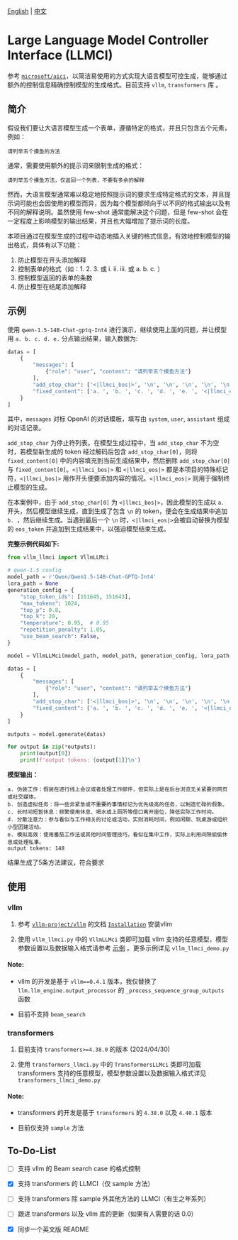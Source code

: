 [English](README.md) | [中文](README_zh.md) 

# Large Language Model Controller Interface (LLMCI)

参考 [`microsoft/aici`](https://github.com/microsoft/aici)，以简洁易使用的方式实现大语言模型可控生成，能够通过额外的控制信息精确控制模型的生成格式。目前支持 `vllm`, `transformers` 库 。

## 简介

假设我们要让大语言模型生成一个表单，遵循特定的格式，并且只包含五个元素，例如：

```
请列举五个摸鱼的方法
```

通常，需要使用额外的提示词来限制生成的格式：

```
请列举五个摸鱼方法，仅返回一个列表，不要有多余的解释
```

然而，大语言模型通常难以稳定地按照提示词的要求生成特定格式的文本，并且提示词可能也会因使用的模型而异，因为每个模型都倾向于以不同的格式输出以及有不同的解释说明。虽然使用 few-shot 通常能解决这个问题，但是 few-shot 会在一定程度上影响模型的输出结果，并且也大幅增加了提示词的长度。

本项目通过在模型生成的过程中动态地插入关键的格式信息，有效地控制模型的输出格式，具体有以下功能：

1. 防止模型在开头添加解释
2. 控制表单的格式（如：1. 2. 3. 或 i. ii. iii. 或 a. b. c. ）
3. 控制模型返回的表单的条数
4. 防止模型在结尾添加解释

## 示例

使用 `qwen-1.5-14B-Chat-gptq-Int4` 进行演示，继续使用上面的问题，并让模型用 `a. b. c. d. e.` 分点输出结果，输入数据为:

```python
datas = [
    {
        "messages": [
            {"role": "user", "content": "请列举五个摸鱼方法"}
        ],
        "add_stop_char": ['<|llmci_bos|>', '\n', '\n', '\n', '\n', '\n'],
        "fixed_content": ['a. ', 'b. ', 'c. ', 'd. ', 'e. ', '<|llmci_eos|>']
    }
]
```

其中，`messages` 对标 OpenAI 的对话模板，填写由 `system`, `user`, `assistant` 组成的对话记录。  

`add_stop_char` 为停止符列表。在模型生成过程中，当 `add_stop_char` 不为空时，若模型新生成的 token 经过解码后包含 `add_stop_char[0]`，则将 `fixed_content[0]` 中的内容填充到当前生成结果中，然后删除 `add_stop_char[0]` 与 `fixed_content[0]`。`<|llmci_bos|>` 和 `<|llmci_eos|>` 都是本项目的特殊标记符，`<|llmci_bos|>` 用作开头便要添加内容的情况。`<|llmci_eos|>` 则用于强制终止模型的生成。  

在本案例中，由于 `add_stop_char[0]` 为 `<|llmci_bos|>`，因此模型的生成以 `a. ` 开头，然后模型继续生成，直到生成了包含 `\n` 的 token，便会在生成结果中追加 `b. `，然后继续生成。当遇到最后一个 `\n` 时，`<|llmci_eos|>`会被自动替换为模型的 `eos_token` 并追加到生成结果中，以强迫模型结束生成。

**完整示例代码如下:**

```python
from vllm_llmci import VllmLLMci

# qwen-1.5 config
model_path = r'Qwen/Qwen1.5-14B-Chat-GPTQ-Int4'
lora_path = None
generation_config = {
    "stop_token_ids": [151645, 151643],
    "max_tokens": 1024,
    "top_p": 0.8,
    "top_k": 20,
    "temperature": 0.95,  # 0.95
    "repetition_penalty": 1.05,
    "use_beam_search": False,
}

model = VllmLLMci(model_path, model_path, generation_config, lora_path, gpu_memory_utilization=0.80)

datas = [
    {
        "messages": [
            {"role": "user", "content": "请列举五个摸鱼方法"}
        ],
        "add_stop_char": ['<|llmci_bos|>', '\n', '\n', '\n', '\n', '\n'],
        "fixed_content": ['a. ', 'b. ', 'c. ', 'd. ', 'e. ', '<|llmci_eos|>']
    }
]

outputs = model.generate(datas)

for output in zip(*outputs):
    print(output[0])
    print(f'output tokens: {output[1]}\n')
```

**模型输出：**

```
a. 伪装工作：假装在进行线上会议或者处理工作邮件，但实际上是在后台浏览无关紧要的网页或社交媒体。
b. 创造虚拟任务：将一些非紧急或不重要的事情标记为优先级高的任务，以制造忙碌的假象。
c. 长时间短暂休息：频繁使用休息、喝水或上厕所等借口离开座位，降低实际工作时间。
d. 分散注意力：参与看似与工作相关的讨论或活动，实则消耗时间，例如闲聊、玩桌游或组织小型团建活动。
e. 模拟高效：使用番茄工作法或其他时间管理技巧，看似在集中工作，实际上利用间隙偷偷休息或处理私事。
output tokens: 148
```

结果生成了5条方法建议，符合要求

## 使用

### vllm

1. 参考 [`vllm-project/vllm`](https://github.com/vllm-project/vllm) 的文档 [`Installation`](https://docs.vllm.ai/en/latest/getting_started/installation.html) 安装vllm   

2. 使用 `vllm_llmci.py` 中的 `VllmLLMci` 类即可加载 vllm 支持的任意模型，模型参数设置以及数据输入格式请参考 [示例](#示例) 。更多示例详见 `vllm_llmci_demo.py`

#### Note:

- vllm 的开发是基于 `vllm==0.4.1` 版本，我仅替换了 `llm.llm_engine.output_processor` 的 `_process_sequence_group_outputs` 函数

- 目前不支持 `beam_search`

### transformers

1. 目前支持 `transformers>=4.38.0` 的版本 (2024/04/30)

2. 使用 `transformers_llmci.py` 中的 `TransformersLLMci` 类即可加载 transformers 支持的任意模型，模型参数设置以及数据输入格式详见 `transformers_llmci_demo.py`

#### Note:

- transformers 的开发是基于 `transformers` 的 `4.38.0` 以及 `4.40.1` 版本

- 目前仅支持 `sample` 方法

## To-Do-List

- [ ] 支持 vllm 的 Beam search case 的格式控制
- [x] 支持 transformers 的 LLMCI（仅 sample 方法）
- [ ] 支持 transformers 除 sample 外其他方法的 LLMCI（有生之年系列）
- [ ] 跟进 transformers 以及 vllm 库的更新（如果有人需要的话 0.0）
- [x] 同步一个英文版 README


